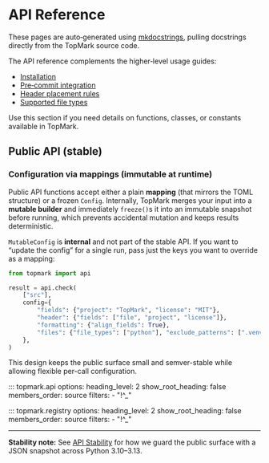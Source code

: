 <!--
topmark:header:start

  file         : public.md
  file_relpath : docs/api/public.md
  project      : TopMark
  license      : MIT
  copyright    : (c) 2025 Olivier Biot

topmark:header:end
-->

# API Reference

These pages are auto‑generated using [mkdocstrings](https://mkdocstrings.github.io/), pulling
docstrings directly from the TopMark source code.

The API reference complements the higher‑level usage guides:

- [Installation](../install.md)
- [Pre‑commit integration](../usage/pre-commit.md)
- [Header placement rules](../usage/header-placement.md)
- [Supported file types](../usage/filetypes.md)

Use this section if you need details on functions, classes, or constants available in TopMark.

## Public API (stable)

### Configuration via mappings (immutable at runtime)

Public API functions accept either a plain **mapping** (that mirrors the TOML structure) or a frozen
`Config`. Internally, TopMark merges your input into a **mutable builder** and immediately
`freeze()`s it into an immutable snapshot before running, which prevents accidental mutation and
keeps results deterministic.

`MutableConfig` is **internal** and not part of the stable API. If you want to “update the config”
for a single run, pass just the keys you want to override as a mapping:

```python
from topmark import api

result = api.check(
    ["src"],
    config={
        "fields": {"project": "TopMark", "license": "MIT"},
        "header": {"fields": ["file", "project", "license"]},
        "formatting": {"align_fields": True},
        "files": {"file_types": ["python"], "exclude_patterns": [".venv"]},
    },
)
```

This design keeps the public surface small and semver-stable while allowing flexible per-call
configuration.

::: topmark.api
    options:
      heading_level: 2
      show_root_heading: false
      members_order: source
      filters:
        - "!^_"

::: topmark.registry
    options:
      heading_level: 2
      show_root_heading: false
      members_order: source
      filters:
        - "!^_"

---

**Stability note:** See [API Stability](../dev/api-stability.md) for how we guard the
public surface with a JSON snapshot across Python 3.10–3.13.
